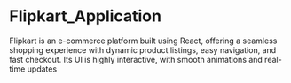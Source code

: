 # Flipkart_Application
 Flipkart is an e-commerce platform built using React, offering a seamless shopping experience with dynamic product listings, easy navigation, and fast checkout. Its UI is highly interactive, with smooth animations and real-time updates
